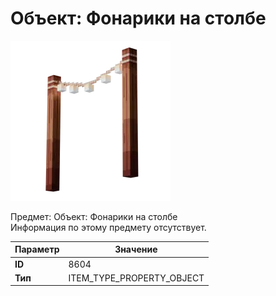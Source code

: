 # Объект: Фонарики на столбе

![Item Image](../img/8604.webp?raw=true)

Предмет: Объект: Фонарики на столбе<br>Информация по этому предмету отсутствует.


| Параметр | Значение |
|----------|----------|
| **ID** | 8604 |
| **Тип** | ITEM_TYPE_PROPERTY_OBJECT |

